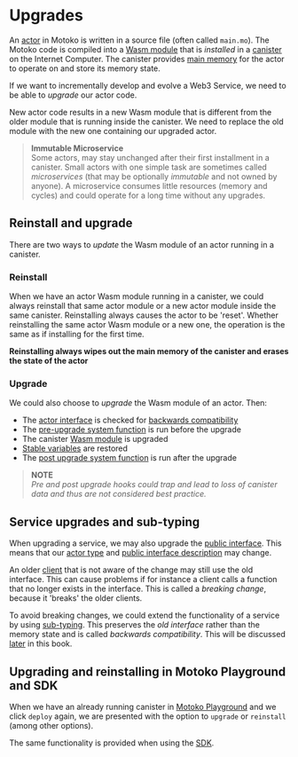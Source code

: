 # Upgrades
An [actor](/internet-computer-programming-concepts/actors.html) in Motoko is written in a source file (often called `main.mo`). The Motoko code is compiled into a [Wasm module](/internet-computer-programming-concepts/actors/actor-to-canister.html#code-compiling-and-wasm-modules) that is *installed* in a [canister](/internet-computer-programming-concepts/actors/actor-to-canister.html#canister) on the Internet Computer. The canister provides [main memory](/internet-computer-programming-concepts/basic-memory-persistence.html#canister-main-memory) for the actor to operate on and store its memory state. 

If we want to incrementally develop and evolve a Web3 Service, we need to be able to *upgrade* our actor code. 

New actor code results in a new Wasm module that is different from the older module that is running inside the canister. We need to replace the old module with the new one containing our upgraded actor. 

> **Immutable Microservice**  
> Some actors, may stay unchanged after their first installment in a canister. Small actors with one simple task are sometimes called *microservices* (that may be optionally *immutable* and not owned by anyone). A microservice consumes little resources (memory and cycles) and could operate for a long time without any upgrades.

## Reinstall and upgrade
There are two ways to *update* the Wasm module of an actor running in a canister. 

### Reinstall
When we have an actor Wasm module running in a canister, we could always reinstall that same actor module or a new actor module inside the same canister. Reinstalling always causes the actor to be 'reset'. Whether reinstalling the same actor Wasm module or a new one, the operation is the same as if installing for the first time.

**Reinstalling always wipes out the main memory of the canister and erases the state of the actor** 

### Upgrade
We could also choose to *upgrade* the Wasm module of an actor. Then:
- The [actor interface](/internet-computer-programming-concepts/async-data/candid.html#actor-interfaces) is checked for [backwards compatibility](/internet-computer-programming-concepts/basic-memory-persistence.html#service-upgrades-and-sub-typing)  
- The [pre-upgrade system function](/advanced-concepts/system-apis/preupgrade-postupgrade.html) is run before the upgrade
- The canister [Wasm module](/internet-computer-programming-concepts/actors/actor-to-canister.html#code-compiling-and-wasm-modules) is upgraded
- [Stable variables](/internet-computer-programming-concepts/basic-memory-persistence/stable-variables.html) are restored
- The [post upgrade system function](/advanced-concepts/system-apis/preupgrade-postupgrade.html) is run after the upgrade

> **NOTE**  
> *Pre and post upgrade hooks could trap and lead to loss of canister data and thus are not considered best practice.*

## Service upgrades and sub-typing
When upgrading a service, we may also upgrade the [public interface](/internet-computer-programming-concepts/async-data/candid.html#actor-interfaces). This means that our [actor type](/internet-computer-programming-concepts/actors.html#actor-type) and [public interface description](/internet-computer-programming-concepts/async-data/candid.html#actor-interfaces) may change.

An older [client](/internet-computer-programming-concepts/actors/canister-calling.html) that is not aware of the change may still use the old interface. This can cause problems if for instance a client calls a function that no longer exists in the interface. This is called a *breaking change*, because it 'breaks' the older clients. 

To avoid breaking changes, we could extend the functionality of a service by using [sub-typing](/advanced-types/subtyping.html). This preserves the *old interface* rather than the memory state and is called *backwards compatibility*. This will be discussed [later](/advanced-types/subtyping.html) in this book. 

## Upgrading and reinstalling in Motoko Playground and SDK
When we have an already running canister in [Motoko Playground](/getting-started.html) and we click `deploy` again, we are presented with the option to `upgrade` or `reinstall` (among other options).

The same functionality is provided when using the [SDK](/project-deployment.html).